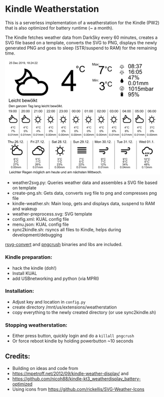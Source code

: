 # Kindle Weatherstation

This is a serverless implementation of a weatherstation for the Kindle (PW2)
that is also optimized for battery runtime (~ a month).

The Kindle fetches weather data from DarkSky every 60 minutes, creates a SVG file
based on a template, converts the SVG to PNG, displays the newly generated PNG and
goes to sleep (STR/suspend to RAM) for the remaining time.

![screenshot](./screenshot.png)

* weather2svg.py: Queries weather data and assembles a SVG file based on template
* create-png.sh: Gets data, converts svg file to png and compresses png file
* kindle-weather.sh: Main loop, gets and displays data, suspend to RAM and wakeup
* weather-preprocess.svg: SVG template
* config.xml: KUAL config file
* menu.json: KUAL config file
* sync2kindle.sh: rsyncs all files to Kindle, helps during development/debugging

[rsvg-convert](https://github.com/ImageMagick/librsvg) and [pngcrush](https://pmt.sourceforge.io/pngcrush/) binaries and libs are included.

### Kindle preparation:
* hack the kindle (doh!)
* Install KUAL
* add USBnetworking and python (via MPRI)

### Installation:
* Adjust key and location in `config.py`
* create directory /mnt/us/extensions/weatherstation
* copy everything to the newly created directory (or use sync2kindle.sh)

### Stopping weatherstation:
* Either press button, quickly login and do a `killall pngcrush`
* Or force reboot kindle by holding powerbutton ~10 seconds

## Credits:
* Building on ideas and code from
 * https://mpetroff.net/2012/09/kindle-weather-display/ and
 * https://github.com/nicoh88/kindle-kt3_weatherdisplay_battery-optimized
* Using icons from https://github.com/rickellis/SVG-Weather-Icons
